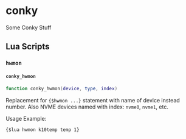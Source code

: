 # conky

Some Conky Stuff

## Lua Scripts

### `hwmon`

#### `conky_hwmon`

```Lua
function conky_hwmon(device, type, index)
```

Replacement for `{$hwmon ...}` statement with name of device instead number. Also NVME devices named with index: `nvme0`, `nvme1`, etc.

Usage Example:

```Conky
{$lua hwmon k10temp temp 1}
```
